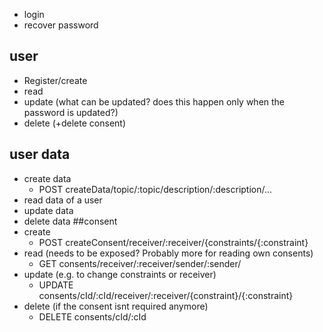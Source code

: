 
- login
- recover password
## user
- Register/create
- read 
- update (what can be updated? does this happen only when the password is updated?)
- delete (+delete consent)
## user data
- create data
	- POST createData/topic/:topic/description/:description/...
- read data of a user 
- update data
- delete data
##consent
- create
	- POST createConsent/receiver/:receiver/{constraints/{:constraint}
- read (needs to be exposed? Probably more for reading own consents)
	- GET consents/receiver/:receiver/sender/:sender/
- update (e.g. to change constraints or receiver)
	- UPDATE consents/cId/:cId/receiver/:receiver/{constraint}/{:constraint}
- delete (if the consent isnt required anymore)
	- DELETE consents/cId/:cId